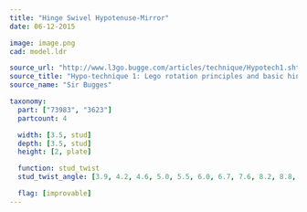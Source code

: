 ```yaml
---
title: "Hinge Swivel Hypotenuse-Mirror"
date: 06-12-2015

image: image.png
cad: model.ldr

source_url: "http://www.l3go.bugge.com/articles/technique/Hypotech1.shtml"
source_title: "Hypo-technique 1: Lego rotation principles and basic hinged Hypo-tech"
source_name: "Sir Bugges"

taxonomy:
  part: ["73983", "3623"]
  partcount: 4

  width: [3.5, stud]
  depth: [3.5, stud]
  height: [2, plate]

  function: stud_twist
  stud_twist_angle: [3.9, 4.2, 4.6, 5.0, 5.5, 6.0, 6.7, 7.6, 8.2, 8.8, 9.5, 10.4, 11.4, 12.7, 13.7, 14.3, 14.9, 15.2, 16.3, 17.5, 17.9, 18.9, 20.0, 20.6, 22.6, 24.2, 24.5, 25.1, 26.0, 26.8, 28.1, 29.5, 29.9, 30.5, 31.9, 32.8, 33.4, 33.9, 34.2, 36.9, 39.3, 40.0, 40.4, 41.1, 42.1, 43.6, 44.8]

  flag: [improvable]
---
```

